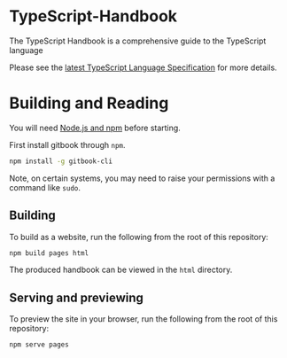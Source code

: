 # TypeScript-Handbook
The TypeScript Handbook is a comprehensive guide to the TypeScript language

Please see the [latest TypeScript Language Specification](https://github.com/Microsoft/TypeScript/blob/master/doc/spec.md) for more details.

# Building and Reading

You will need [Node.js and npm](https://nodejs.org/) before starting.

First install gitbook through `npm`.

```sh
npm install -g gitbook-cli
```

Note, on certain systems, you may need to raise your permissions with a command like `sudo`.


## Building

To build as a website, run the following from the root of this repository:

```sh
npm build pages html
```

The produced handbook can be viewed in the `html` directory.

## Serving and previewing

To preview the site in your browser, run the following from the root of this repository:

```sh
npm serve pages
```